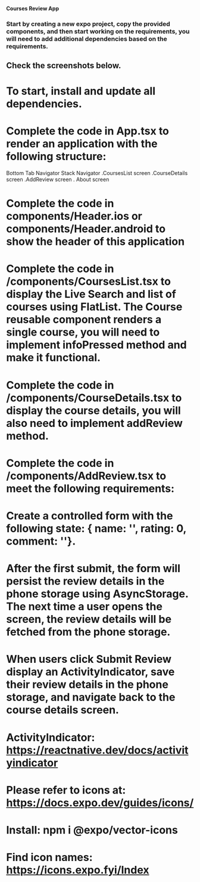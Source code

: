 #### Courses Review App
### Start by creating a new expo project, copy the provided components, and then start working on the requirements, you will need to add additional dependencies based on the requirements. 
## Check the screenshots below.

# To start, install and update all dependencies.
# Complete the code in App.tsx to render an application with the following structure:
  Bottom Tab Navigator
   Stack Navigator
     .CoursesList screen
     .CourseDetails screen
     .AddReview screen
  . About screen
# Complete the code in components/Header.ios or components/Header.android to show the header of this application
# Complete the code in /components/CoursesList.tsx to display the Live Search and list of courses using FlatList. The Course reusable component renders a single course, you will need to implement infoPressed method and make it functional.
# Complete the code in /components/CourseDetails.tsx to display the course details, you will also need to implement addReview method.

# Complete the code in /components/AddReview.tsx to meet the following requirements:

# Create a controlled form with the following state: { name: '', rating: 0, comment: ''}.
# After the first submit, the form will persist the review details in the phone storage using AsyncStorage. The next time a user opens the screen, the review details will be fetched from the phone storage.
# When users click Submit Review display an ActivityIndicator, save their review details in the phone storage, and navigate back to the course details screen.

 # ActivityIndicator: https://reactnative.dev/docs/activityindicator
 # Please refer to icons at: https://docs.expo.dev/guides/icons/
 # Install: npm i @expo/vector-icons
 # Find icon names: https://icons.expo.fyi/Index